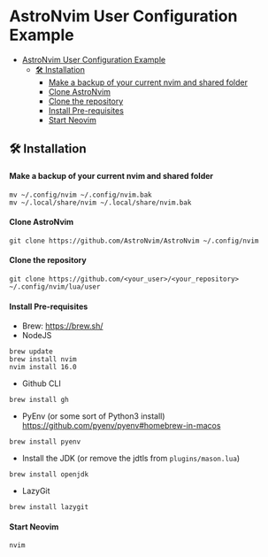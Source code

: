 # AstroNvim User Configuration Example

<!--toc:start-->
- [AstroNvim User Configuration Example](#astronvim-user-configuration-example)
  - [🛠️ Installation](#🛠️-installation)
      - [Make a backup of your current nvim and shared folder](#make-a-backup-of-your-current-nvim-and-shared-folder)
      - [Clone AstroNvim](#clone-astronvim)
      - [Clone the repository](#clone-the-repository)
      - [Install Pre-requisites](#install-pre-requisites)
      - [Start Neovim](#start-neovim)
<!--toc:end-->


## 🛠️ Installation

#### Make a backup of your current nvim and shared folder

```shell
mv ~/.config/nvim ~/.config/nvim.bak
mv ~/.local/share/nvim ~/.local/share/nvim.bak
```

#### Clone AstroNvim

```shell
git clone https://github.com/AstroNvim/AstroNvim ~/.config/nvim
```
#### Clone the repository

```shell
git clone https://github.com/<your_user>/<your_repository> ~/.config/nvim/lua/user
```

#### Install Pre-requisites
* Brew: https://brew.sh/
* NodeJS
```
brew update
brew install nvim
nvim install 16.0
```
* Github CLI
```
brew install gh
```
* PyEnv (or some sort of Python3 install) https://github.com/pyenv/pyenv#homebrew-in-macos
```
brew install pyenv
```
* Install the JDK (or remove the jdtls from `plugins/mason.lua`)
```
brew install openjdk
```
* LazyGit
```
brew install lazygit
``` 



#### Start Neovim

```shell
nvim
```
